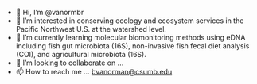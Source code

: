 - 👋 Hi, I’m @vanormbr
- 👀 I’m interested in conserving ecology and ecosystem services in the Pacific Northwest U.S. at the watershed level.
- 🌱 I’m currently learning molecular biomonitoring methods using eDNA including fish gut microbiota (16S), non-invasive fish fecal diet analysis (COI), and agricultural microbiota (16S).   
- 💞️ I’m looking to collaborate on ...  
- 📫 How to reach me ... bvanorman@csumb.edu

<!---
vanormbr/vanormbr is a ✨ special ✨ repository because its `README.md` (this file) appears on your GitHub profile.
You can click the Preview link to take a look at your changes.
--->
